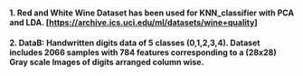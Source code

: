 #### 1. Red and White Wine Dataset has been used for KNN_classifier with PCA and LDA. [https://archive.ics.uci.edu/ml/datasets/wine+quality]
#### 2. DataB: Handwritten digits data of 5 classes (0,1,2,3,4). Dataset includes 2066 samples with 784 features corresponding to a (28x28) Gray scale Images of digits arranged column wise. 
